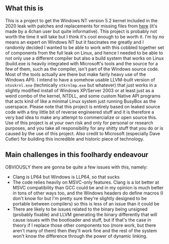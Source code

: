 ## What this is
This is a project to get the Windows NT version 5.2 kernel included in the 2020 leak with patches and replacements for missing files from [here](https://rentry.co/build-win2k3) (it's made by a 4chan user but quite informative).
This project is probably not worth the time it will take but I think it's cool enough to be worth it. I'm by no means an expert on Windows NT but it fascinates me greatly and I randomly decided I wanted to be able to work with this
cobbled together set of components from the full leak on Linux, and hence I needed to be able to not only use a different compiler but also a build system that works on Linux (build.exe is heavily integrated with Microsoft's tools and
the source for a few of them, such as the compiler, isn't part of the Windows source code. Most of the tools actually are there but make fairly heavy use of the Windows API). I intend to have a somehow usable LLVM-built version of
`ntoskrnl.exe` (technically `ntkrnlmp.exe` but whatever) that just works in a slightly modified install of Windows XP/Server 2003 or at least just as a weird combo of the kernel, NTDLL, and some custom Native API programs that acts
kind of like a minimal Linux system just running BusyBox as the userspace. Please note that this project is entirely based on leaked source code with a tiny little bit of reverse engineered stuff and it is therefore a very bad idea to
make any attempt to commercialize or open source this. Use of this project is at your own risk and only for personal or research purposes, and you take all responsibility for any shitty stuff that you do or is caused by the use of
this project. Also credit to Microsoft (especially Dave Cutler) for building this incredible and historic piece of technology.

## Main challenges in this foolhardy endeavour
OBVIOUSLY there are gonna be quite a few issues with this, namely:
- Clang is LP64 but Windows is LLP64, so that sucks
- The code relies heavily on MSVC-only features. Clang is a lot better at MSVC compatibility than GCC could be and in my opinion is much better in tons of other ways too, and the Windows headers do define macros (I don't know for but I'm pretty sure they're slightly designed to be portable between compilers) so this is less of an issue than it could be
- There are likely to be issues related to the binary being unsigned (probably fixable) and LLVM generating the binary differently that will cause issues with the bootloader and stuff, but if that's the case in theory if I replace those other components too (more work, but there aren't many of them) then they'll work fine and the rest of the system won't know the difference through the power of dynamic linking.
